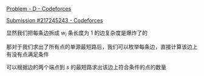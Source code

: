 [Problem - D - Codeforces](https://codeforces.com/contest/144/problem/D)

[Submission #217245243 - Codeforces](https://codeforces.com/contest/144/submission/217245243)

显然我们把每条边拆成 $w_i$ 条长度为 $1$ 的边复杂度是爆炸了的

那对于我们求出了所有点的单源最短路后，我们可以枚举每条边，直接计算该边上有没有点满足条件

可以根据边的两个端点到 $s$ 的最短路求出该边上符合条件的点的数量
